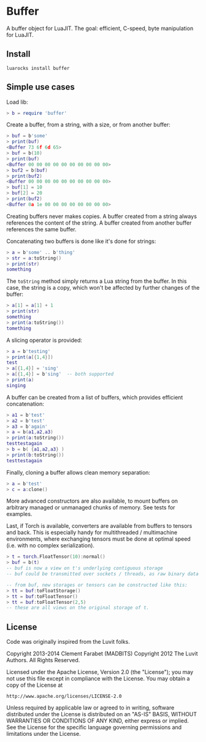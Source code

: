 Buffer
======

A buffer object for LuaJIT. The goal: efficient, C-speed, byte manipulation
for LuaJIT.

Install
-------

```
luarocks install buffer
```

Simple use cases
----------------

Load lib:

```lua
> b = require 'buffer'
```

Create a buffer, from a string, with a size, or from
another buffer:

```lua
> buf = b'some'
> print(buf)
<Buffer 73 6f 6d 65>
> buf = b(10)
> print(buf)
<Buffer 00 00 00 00 00 00 00 00 00 00>
> buf2 = b(buf)
> print(buf2)
<Buffer 00 00 00 00 00 00 00 00 00 00>
> buf[1] = 10
> buf[2] = 20
> print(buf2)
<Buffer 0a 1e 00 00 00 00 00 00 00 00>
```

Creating buffers never makes copies. A buffer created from a string
always references the content of the string. A buffer created from
another buffer references the same buffer.

Concatenating two buffers is done like it's done for strings:

```lua
> a = b'some' .. b'thing'
> str = a:toString()
> print(str)
something
```

The `toString` method simply returns a Lua string from the buffer. 
In this case, the string is a copy, which won't be affected by further
changes of the buffer:

```lua
> a[1] = a[1] + 1
> print(str)
something
> print(a:toString())
tomething
```

A slicing operator is provided:

```lua
> a = b'testing'
> print(a[{1,4}])
test
> a[{1,4}] = 'sing'
> a[{1,4}] = b'sing'  -- both supported
> print(a)
singing
```

A buffer can be created from a list of buffers, which provides efficient
concatenation:

```lua
> a1 = b'test'
> a2 = b'test'
> a3 = b'again'
> a = b(a1,a2,a3)
> print(a:toString())
testtestagain
> b = b( {a1,a2,a3} )
> print(b:toString())
testtestagain
```

Finally, cloning a buffer allows clean memory separation:

```lua
> a = b'test'
> c = a:clone()
```

More advanced constructors are also available, to mount buffers on arbitrary
managed or unmanaged chunks of memory. See tests for examples.

Last, if Torch is available, converters are available from buffers to tensors
and back. This is especially handy for multithreaded / multimachine environments,
where exchanging tensors must be done at optimal speed (i.e. with no complex 
serialization).

```lua
> t = torch.FloatTensor(10):normal()
> buf = b(t)
-- buf is now a view on t's underlying contiguous storage
-- buf could be transmitted over sockets / threads, as raw binary data (see async for use cases)

-- from buf, new storages or tensors can be constructed like this:
> tt = buf:toFloatStorage()
> tt = buf:toFloatTensor()
> tt = buf:toFloatTensor(2,5)
-- these are all views on the original storage of t.
```

License
-------

Code was originally inspired from the Luvit folks.

Copyright 2013-2014 Clement Farabet (MADBITS)
Copyright 2012 The Luvit Authors. All Rights Reserved.

Licensed under the Apache License, Version 2.0 (the "License");
you may not use this file except in compliance with the License.
You may obtain a copy of the License at

    http://www.apache.org/licenses/LICENSE-2.0

Unless required by applicable law or agreed to in writing, software
distributed under the License is distributed on an "AS-IS" BASIS,
WITHOUT WARRANTIES OR CONDITIONS OF ANY KIND, either express or implied.
See the License for the specific language governing permissions and
limitations under the License.

